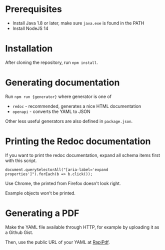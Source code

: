 Prerequisites
===============
* Install Java 1.8 or later, make sure `java.exe` is found in the PATH
* Install NodeJS 14

Installation
==============
After cloning the repository, run `npm install`.

Generating documentation
==========================
Run `npm run {generator}` where generator is one of

* `redoc` - recommended, generates a nice HTML documentation
* `openapi` - converts the YAML to JSON

Other less useful generators are also defined in `package.json`.

Printing the Redoc documentation
==================================
If you want to print the redoc documentation, expand all schema items first with this script.
```
document.querySelectorAll("[aria-label='expand properties']").forEach(b => b.click());
```

Use Chrome, the printed from Firefox doesn't look right.

Example objects won't be printed.

Generating a PDF
=================
Make the YAML file available through HTTP, for example by uploading it as a Github Gist.

Then, use the public URL of your YAML at [RapiPdf](https://mrin9.github.io/RapiPdf/).
